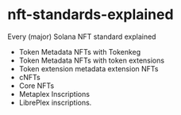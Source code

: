 # nft-standards-explained
Every (major) Solana NFT standard explained

- Token Metadata NFTs with Tokenkeg
- Token Metadata NFTs with token extensions
- Token extension metadata extension NFTs
- cNFTs
- Core NFTs
- Metaplex Inscriptions
- LibrePlex inscriptions.
